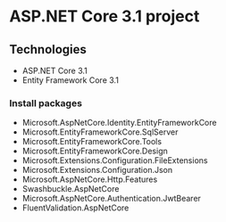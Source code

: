 # ASP.NET Core 3.1 project
## Technologies
- ASP.NET Core 3.1
- Entity Framework Core 3.1
### Install packages
- Microsoft.AspNetCore.Identity.EntityFrameworkCore
- Microsoft.EntityFrameworkCore.SqlServer
- Microsoft.EntityFrameworkCore.Tools
- Microsoft.EntityFrameworkCore.Design
- Microsoft.Extensions.Configuration.FileExtensions
- Microsoft.Extensions.Configuration.Json
- Microsoft.AspNetCore.Http.Features
- Swashbuckle.AspNetCore
- Microsoft.AspNetCore.Authentication.JwtBearer
- FluentValidation.AspNetCore


